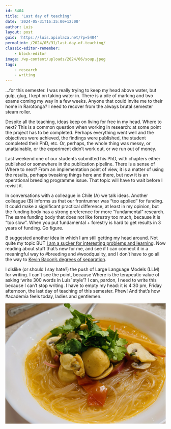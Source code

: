 ```yaml
---
id: 5404
title: 'Last day of teaching'
date: '2024-05-31T16:35:00+12:00'
author: Luis
layout: post
guid: 'https://luis.apiolaza.net/?p=5404'
permalink: /2024/05/31/last-day-of-teaching/
classic-editor-remember:
    - block-editor
image: /wp-content/uploads/2024/06/soup.jpeg
tags:
    - research
    - writing
---
```


…for this semester. I was really trying to keep my head above water, but gulp, glug, I kept on taking water in. There is a pile of marking and two exams coming my way in a few weeks. Anyone that could invite me to their home in Rarotonga? I need to recover from the always brutal semester steam roller.

Despite all the teaching, ideas keep on living for free in my head. Where to next? This is a common question when working in research: at some point the project has to be completed. Perhaps everything went well and the objectives were achieved, the findings were published, the student completed their PhD, etc. Or, perhaps, the whole thing was messy, or unattainable, or the experiment didn’t work out, or we run out of money.

Last weekend one of our students submitted his PhD, with chapters either published or somewhere in the publication pipeline. There is a sense of Where to next? From an implementation point of view, it is a matter of using the results, perhaps tweaking things here and there, but now it is an operational breeding programme issue. That topic will have to wait before I revisit it.

In conversations with a colleague in Chile (A) we talk ideas. Another colleague (B) informs us that our frontrunner was “too applied” for funding. It could make a significant practical difference, at least in my opinion, but the funding body has a strong preference for more “fundamental” research. The same funding body that does not like forestry too much, because it is “too slow”. When you put fundamental + forestry is hard to get results in 3 years of funding. Go figure.

B suggested another idea in which I am still getting my head around. Not quite my topic BUT [I am a sucker for interesting problems and learning](/2023/11/25/i-am-a-sucker-for-interesting-problems/). Now reading about stuff that’s new for me, and see if I can connect it in a meaningful way to #breeding and #woodquality, and I don’t have to go all the way to [Kevin Bacon’s degrees of separation](https://www.oracleofbacon.org).

I dislike (or should I say hate?) the push of Large Language Models (LLM) for writing. I can’t see the point, because Where is the terapeutic value of asking ‘write 300 words in Luis’ style’? I can, pardon, I need to write this because I can’t stop writing. I have to empty my head: it is 4:30 pm, Friday afternoon, the last day of teaching of this semester. Phew! And that’s how #academia feels today, ladies and gentlemen.

![A comforting plate of soup and glass noodles.](/assets/images/soup.jpeg)